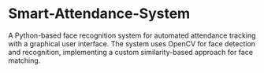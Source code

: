# Smart-Attendance-System
A Python-based face recognition system for automated attendance tracking with a graphical user interface. The system uses OpenCV for face detection and recognition, implementing a custom similarity-based approach for face matching.
